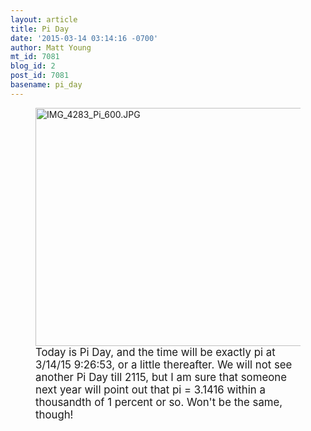 ```yaml
---
layout: article
title: Pi Day
date: '2015-03-14 03:14:16 -0700'
author: Matt Young
mt_id: 7081
blog_id: 2
post_id: 7081
basename: pi_day
---
```

<figure>
<img src="/PT/uploads/2015/IMG_4283_Pi_600.JPG" alt="IMG_4283_Pi_600.JPG" width="600" height="381" />
<figcaption markdown="span">
<big>Today is Pi Day, and the time will be exactly pi at 3/14/15 9:26:53, or a little thereafter. We will not see another Pi Day till 2115, but I am sure that someone next year will point out that pi = 3.1416 within a thousandth of 1 percent or so. Won't be the same, though!</big>

</figcaption>
</figure>
